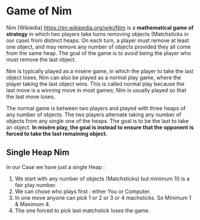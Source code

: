 
# Game of Nim

Nim [Wikiedia] https://en.wikipedia.org/wiki/Nim is a **mathematical game of strategy** in which two players take turns removing objects (Matchsticks in our case)
from distinct heaps. On each turn, a player must remove at least one object, and may remove any number of objects
provided they all come from the same heap. The goal of the game is to avoid being the player who must remove the
last object.

Nim is typically played as a misère game, in which the player to take the last object loses. Nim can also be
played as a normal play game, where the player taking the last object wins. This is called normal play because
the last move is a winning move in most games; Nim is usually played so that the last move loses.

The normal game is between two players and played with three heaps of any number of objects. The two players
alternate taking any number of objects from any single one of the heaps. The goal is to be the last to take an
object. **In misère play, the goal is instead to ensure that the opponent is forced to take the last remaining object.**

## Single Heap Nim

In our Case we have just a single Heap :

  1. We start with any number of objects (Matchsticks) but minimum 10 is a fair play number.
  2. We can chose who plays first : either You or Computer.
  3. In one move anyone can pick 1 or 2 or 3 or 4 machsticks. So Minimum 1 & Maximum 4.
  4. The one forced to pick last matchstick loses the game.
